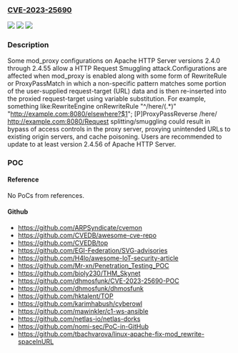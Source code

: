 ### [CVE-2023-25690](https://cve.mitre.org/cgi-bin/cvename.cgi?name=CVE-2023-25690)
![](https://img.shields.io/static/v1?label=Product&message=Apache%20HTTP%20Server&color=blue)
![](https://img.shields.io/static/v1?label=Version&message=2.4.0%3C%3D%202.4.55%20&color=brighgreen)
![](https://img.shields.io/static/v1?label=Vulnerability&message=CWE-444%20Inconsistent%20Interpretation%20of%20HTTP%20Requests%20('HTTP%20Request%20Smuggling')&color=brighgreen)

### Description

Some mod_proxy configurations on Apache HTTP Server versions 2.4.0 through 2.4.55 allow a HTTP Request Smuggling attack.Configurations are affected when mod_proxy is enabled along with some form of RewriteRule or ProxyPassMatch in which a non-specific pattern matches some portion of the user-supplied request-target (URL) data and is then re-inserted into the proxied request-target using variable substitution. For example, something like:RewriteEngine onRewriteRule "^/here/(.*)" "http://example.com:8080/elsewhere?$1"; [P]ProxyPassReverse /here/ http://example.com:8080/Request splitting/smuggling could result in bypass of access controls in the proxy server, proxying unintended URLs to existing origin servers, and cache poisoning. Users are recommended to update to at least version 2.4.56 of Apache HTTP Server.

### POC

#### Reference
No PoCs from references.

#### Github
- https://github.com/ARPSyndicate/cvemon
- https://github.com/CVEDB/awesome-cve-repo
- https://github.com/CVEDB/top
- https://github.com/EGI-Federation/SVG-advisories
- https://github.com/H4lo/awesome-IoT-security-article
- https://github.com/Mr-xn/Penetration_Testing_POC
- https://github.com/bioly230/THM_Skynet
- https://github.com/dhmosfunk/CVE-2023-25690-POC
- https://github.com/dhmosfunk/dhmosfunk
- https://github.com/hktalent/TOP
- https://github.com/karimhabush/cyberowl
- https://github.com/mawinkler/c1-ws-ansible
- https://github.com/netlas-io/netlas-dorks
- https://github.com/nomi-sec/PoC-in-GitHub
- https://github.com/tbachvarova/linux-apache-fix-mod_rewrite-spaceInURL

